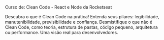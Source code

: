 Curso de: Clean Code - React e Node da Rocketseat 

Descubra o que é Clean Code na prática! Entenda seus pilares: legibilidade, manutenibilidade, previsibilidade e confiança. Desmistifique o que não é Clean Code, como teoria, estrutura de pastas, código pequeno, arquitetura ou performance. Uma visão real para desenvolvedores.
